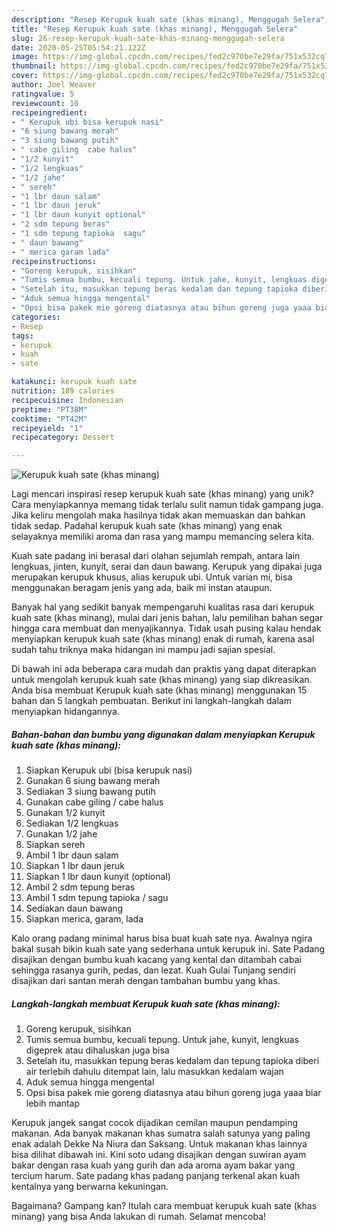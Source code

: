 ```yaml
---
description: "Resep Kerupuk kuah sate (khas minang), Menggugah Selera"
title: "Resep Kerupuk kuah sate (khas minang), Menggugah Selera"
slug: 26-resep-kerupuk-kuah-sate-khas-minang-menggugah-selera
date: 2020-05-25T05:54:21.122Z
image: https://img-global.cpcdn.com/recipes/fed2c970be7e29fa/751x532cq70/kerupuk-kuah-sate-khas-minang-foto-resep-utama.jpg
thumbnail: https://img-global.cpcdn.com/recipes/fed2c970be7e29fa/751x532cq70/kerupuk-kuah-sate-khas-minang-foto-resep-utama.jpg
cover: https://img-global.cpcdn.com/recipes/fed2c970be7e29fa/751x532cq70/kerupuk-kuah-sate-khas-minang-foto-resep-utama.jpg
author: Joel Weaver
ratingvalue: 5
reviewcount: 10
recipeingredient:
- " Kerupuk ubi bisa kerupuk nasi"
- "6 siung bawang merah"
- "3 siung bawang putih"
- " cabe giling  cabe halus"
- "1/2 kunyit"
- "1/2 lengkuas"
- "1/2 jahe"
- " sereh"
- "1 lbr daun salam"
- "1 lbr daun jeruk"
- "1 lbr daun kunyit optional"
- "2 sdm tepung beras"
- "1 sdm tepung tapioka  sagu"
- " daun bawang"
- " merica garam lada"
recipeinstructions:
- "Goreng kerupuk, sisihkan"
- "Tumis semua bumbu, kecuali tepung. Untuk jahe, kunyit, lengkuas digeprek atau dihaluskan juga bisa"
- "Setelah itu, masukkan tepung beras kedalam dan tepung tapioka diberi air terlebih dahulu ditempat lain, lalu masukkan kedalam wajan"
- "Aduk semua hingga mengental"
- "Opsi bisa pakek mie goreng diatasnya atau bihun goreng juga yaaa biar lebih mantap"
categories:
- Resep
tags:
- kerupuk
- kuah
- sate

katakunci: kerupuk kuah sate 
nutrition: 189 calories
recipecuisine: Indonesian
preptime: "PT38M"
cooktime: "PT42M"
recipeyield: "1"
recipecategory: Dessert

---
```



![Kerupuk kuah sate (khas minang)](https://img-global.cpcdn.com/recipes/fed2c970be7e29fa/751x532cq70/kerupuk-kuah-sate-khas-minang-foto-resep-utama.jpg)

Lagi mencari inspirasi resep kerupuk kuah sate (khas minang) yang unik? Cara menyiapkannya memang tidak terlalu sulit namun tidak gampang juga. Jika keliru mengolah maka hasilnya tidak akan memuaskan dan bahkan tidak sedap. Padahal kerupuk kuah sate (khas minang) yang enak selayaknya memiliki aroma dan rasa yang mampu memancing selera kita.

Kuah sate padang ini berasal dari olahan sejumlah rempah, antara lain lengkuas, jinten, kunyit, serai dan daun bawang. Kerupuk yang dipakai juga merupakan kerupuk khusus, alias kerupuk ubi. Untuk varian mi, bisa menggunakan beragam jenis yang ada, baik mi instan ataupun.

Banyak hal yang sedikit banyak mempengaruhi kualitas rasa dari kerupuk kuah sate (khas minang), mulai dari jenis bahan, lalu pemilihan bahan segar hingga cara membuat dan menyajikannya. Tidak usah pusing kalau hendak menyiapkan kerupuk kuah sate (khas minang) enak di rumah, karena asal sudah tahu triknya maka hidangan ini mampu jadi sajian spesial.


Di bawah ini ada beberapa cara mudah dan praktis yang dapat diterapkan untuk mengolah kerupuk kuah sate (khas minang) yang siap dikreasikan. Anda bisa membuat Kerupuk kuah sate (khas minang) menggunakan 15 bahan dan 5 langkah pembuatan. Berikut ini langkah-langkah dalam menyiapkan hidangannya.

<!--inarticleads1-->

##### Bahan-bahan dan bumbu yang digunakan dalam menyiapkan Kerupuk kuah sate (khas minang):

1. Siapkan  Kerupuk ubi (bisa kerupuk nasi)
1. Gunakan 6 siung bawang merah
1. Sediakan 3 siung bawang putih
1. Gunakan  cabe giling / cabe halus
1. Gunakan 1/2 kunyit
1. Sediakan 1/2 lengkuas
1. Gunakan 1/2 jahe
1. Siapkan  sereh
1. Ambil 1 lbr daun salam
1. Siapkan 1 lbr daun jeruk
1. Siapkan 1 lbr daun kunyit (optional)
1. Ambil 2 sdm tepung beras
1. Ambil 1 sdm tepung tapioka / sagu
1. Sediakan  daun bawang
1. Siapkan  merica, garam, lada


Kalo orang padang minimal harus bisa buat kuah sate nya. Awalnya ngira bakal susah bikin kuah sate yang sederhana untuk kerupuk ini. Sate Padang disajikan dengan bumbu kuah kacang yang kental dan ditambah cabai sehingga rasanya gurih, pedas, dan lezat. Kuah Gulai Tunjang sendiri disajikan dari santan merah dengan tambahan bumbu yang khas. 

<!--inarticleads2-->

##### Langkah-langkah membuat Kerupuk kuah sate (khas minang):

1. Goreng kerupuk, sisihkan
1. Tumis semua bumbu, kecuali tepung. Untuk jahe, kunyit, lengkuas digeprek atau dihaluskan juga bisa
1. Setelah itu, masukkan tepung beras kedalam dan tepung tapioka diberi air terlebih dahulu ditempat lain, lalu masukkan kedalam wajan
1. Aduk semua hingga mengental
1. Opsi bisa pakek mie goreng diatasnya atau bihun goreng juga yaaa biar lebih mantap


Kerupuk jangek sangat cocok dijadikan cemilan maupun pendamping makanan. Ada banyak makanan khas sumatra salah satunya yang paling enak adalah Dekke Na Niura dan Saksang. Untuk makanan khas lainnya bisa dilihat dibawah ini. Kini soto udang disajikan dengan suwiran ayam bakar dengan rasa kuah yang gurih dan ada aroma ayam bakar yang tercium harum. Sate padang khas padang panjang terkenal akan kuah kentalnya yang berwarna kekuningan. 

Bagaimana? Gampang kan? Itulah cara membuat kerupuk kuah sate (khas minang) yang bisa Anda lakukan di rumah. Selamat mencoba!

